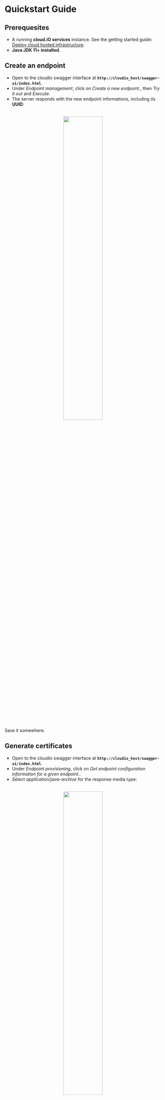 # Quickstart Guide

## Prerequesites

- A running **cloud.iO services** instance. See the getting started guide: [Deploy cloud hosted infrastructure](/getting_started/deploy).
- **Java JDK 11+ installed.**

## Create an endpoint

- Open to the cloudio swagger interface at **`http://cloudio_host/swagger-ui/index.html`**.
- Under *Endpoint management*, click on *Create a new endpoint.*, then *Try it out* and *Execute*.
- The server responds with the new endpoint informations, including its **UUID**:
<p align="center">
  <br>
  <img src="getting_started/_media/create_endpoint.png" style="width:50%" />
  <br>
</p>
Save it somewhere.

## Generate certificates

- Open to the cloudio swagger interface at **`http://cloudio_host/swagger-ui/index.html`**.
- Under *Endpoint provisioning*, click on *Get endpoint configuration information for a given endpoint.*.
- Select *application/java-archive* for the response media type:

<p align="center">
  <br>
  <img src="getting_started/_media/create_certs.png" style="width:50%" />
  <br>
</p>

- Enter the endpoint UUID as parameter:
<p align="center">
  <br>
  <img src="getting_started/_media/create_certs_2.png" style="width:50%" />
  <br>
</p>
- Click *Execute* and download the jar archive.

!> The jar file obtained is not an executable file. It is a jar archive that contains the certificates.

## Get an example endpoint
**Clone** or **download** the [cloudio-endpoint-java-example](https://github.com/cloudio-project/cloudio-endpoint-java-example) repository.

## Github Packages configuration
The [cloudio-endpoint-java library](https://github.com/cloudio-project/cloudio-endpoint-java) is hosted on Github Packages.

As the login is mandatory to read a Github package, you'll need to fill the *gradle.properties* file with your Github **username** and 
a **personal access token**. Don't know how to generate a github **personal access token**? 
Go to [the Github documentation](https://docs.github.com/en/authentication/keeping-your-account-and-data-secure/creating-a-personal-access-token).

## Extract the certificates

- Copy the certificates jar archive in *cloudio-endpoint-java-example/src/main/resources/cloud.io/*.
- Extract the files contained in the jar archive:
<p align="center">
  <br>
  <img src="getting_started/_media/extract.png" style="width:50%" />
  <br>
</p>

## Fill the properties file

- Copy the content of **xxxxxxx-xxxx-xxxx-xxxx-xxxxxxxxxxxx.properties** and paste it in **example.properties**.
- Complete *hostname*, *clientCert* and *authorityCert* path in **example.properties**.
- A filled *example.properties*:
```
ch.hevs.cloudio.endpoint.hostUri=ssl://192.168.37.130
ch.hevs.cloudio.endpoint.ssl.authorityCert=file:/C:/Users/myUsername/Desktop/cloudio-endpoint-java-example-main/src/main/resources/cloud.io/authority.jks
ch.hevs.cloudio.endpoint.ssl.clientCert=file:/C:/Users/myUsername/Desktop/cloudio-endpoint-java-example-main/src/main/resources/cloud.io/8aecad7e-2e69-4d0b-a656-a88395dbc2cf.p12
ch.hevs.cloudio.endpoint.ssl.verifyHostname=false
ch.hevs.cloudio.endpoint.uuid=8aecad7e-2e69-4d0b-a656-a88395dbc2cf
ch.hevs.cloudio.endpoint.ssl.clientPassword=qTAGQYkNtFMTJiQU
ch.hevs.cloudio.endpoint.ssl.authorityPassword=qTAGQYkNtFMTJiQU
```

## Run the endpoint

Linux:
```bash
./gradlew build
./gradlew run
```
<br>Windows:
```bash
gradlew.bat build
gradlew.bat run
```

You should now see the log *"Endpoint is online"* in the console.

## Read the endpoint data

Open a browser and enter:

```http
http://**cloudio hostname**/api/v1/data/**endpoint UUID**
```

The result will be the endpoint structure, filled with the last measured values.

?>More information about data access can be found [here](/data_access/data).


